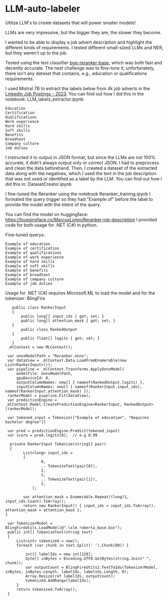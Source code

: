 # LLM-auto-labeler
Utilize LLM's to create datasets that will power smaller models! 

LLMs are very impressive, but the bigger they are, the slower they become.

I wanted to be able to display a job advert description and highlight the different kinds of requirements. I tested different small-sized LLMs and NER, but they weren't up to the job.

Tested using the text classifier [bge-reranker-base](https://huggingface.co/BAAI/bge-reranker-base), which was both fast and decently accurate. The next challenge was to fine-tune it; unfortunately, there isn't any dataset that contains, e.g., education or qualifications requirements.

I used Mistral 7B to extract the labels below from 4k job adverts in the [LinkedIn Job Postings - 2023](https://www.kaggle.com/datasets/arshkon/linkedin-job-postings). 
You can find out how I did this in the notebook: LLM_labels_extractor.ipynb
```
Education
Certification
Qualifications
Work experience
Hard skills
Soft skills 
Benefits
Breadtext
Company culture 
Job duties
```
 
I instructed it to output in JSON format, but since the LLMs are not 100% accurate, it didn't always output only or correct JSON. I had to preprocess and clean the data beforehand. Then, I created a dataset of the extracted data along with the negatives, which I used the text in the job description that was not used or identified as a label by the LLM. 
You can find out how I did this in: DatasetCreator.ipynb

I fine-tuned the Reranker using the notebook Reranker_training.ipynb
I formated the query trigger so they had "Example of" before the label to provide the model with the intent of the query.

You can find the model on huggingface: https://huggingface.co/MarcusLoren/Reranker-job-description
I provided code for both usage for .NET (C#) in python.


Fine-tuned querys:
```
Example of education
Example of certification
Example of qualifications
Example of work experience
Example of hard skills
Example of soft skills 
Example of benefits
Example of breadtext
Example of company culture
Example of job duties
```

Usage for .NET (C#) requires Microsoft.ML to load the model and for the tokenizer: BlingFire

 ```
    public class RankerInput
    {  
        public long[] input_ids { get; set; } 
        public long[] attention_mask { get; set; }
    }
        public class RankedOutput
    {
        public float[] logits { get; set; }
    }
  _mlContext = new MLContext();
  
  var onnxModelPath = "Reranker.onnx";
  var dataView = _mlContext.Data.LoadFromEnumerable(new List<RankerInput>());
  var pipeline = _mlContext.Transforms.ApplyOnnxModel(
      modelFile: onnxModelPath,
      gpuDeviceId: 0,
      outputColumnNames: new[] { nameof(RankedOutput.logits) },
      inputColumnNames: new[] { nameof(RankerInput.input_ids), nameof(RankerInput.attention_mask) });
  rankerModel = pipeline.Fit(dataView);
  var predictionEngine = _mlContext.Model.CreatePredictionEngine<RankerInput, RankedOutput>(rankerModel);

  var tokened_input = Tokenize(["Example of education", "Requires bachelor degree"])
  
  var pred = predictionEngine.Predict(tokened_input)
  var score = pred.logits[0];  // e.g 0.99
   
   private RankerInput Tokenize(string[] pair)
   {   
         List<long> input_ids =
         [
                 0,
                 .. TokenizeText(pair[0]),
                 2,
                 2,
                 .. TokenizeText(pair[1]),
                 2,
             ];

         var attention_mask = Enumerable.Repeat((long)1, input_ids.Count).ToArray();
         return new RankerInput() { input_ids = input_ids.ToArray(), attention_mask = attention_mask }; 
 }
  
  var TokenizerModel = BlingFireUtils.LoadModel(@".\xlm_roberta_base.bin");
  public int[] TokenizeText(string text)
  {
      List<int> tokenized = new();
      foreach (var chunk in text.Split(' ').Chunk(80)) {
  
          int[] labelIds = new int[128]; 
          byte[] inBytes = Encoding.UTF8.GetBytes(string.Join(" ", chunk));
          var outputCount = BlingFireUtils2.TextToIds(TokenizerModel, inBytes, inBytes.Length, labelIds, labelIds.Length, 0);
          Array.Resize(ref labelIds, outputCount);
          tokenized.AddRange(labelIds);
      }
      return tokenized.ToArray();
  }
```